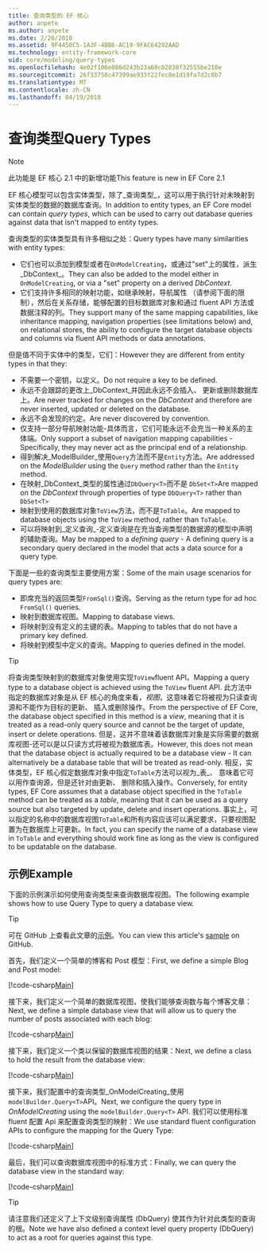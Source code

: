 ```yaml
---
title: 查询类型的 EF 核心
author: anpete
ms.author: anpete
ms.date: 2/26/2018
ms.assetid: 9F4450C5-1A3F-4BB6-AC19-9FAC64292AAD
ms.technology: entity-framework-core
uid: core/modeling/query-types
ms.openlocfilehash: 4e02f106e086d243b23a60c02838f32555be210e
ms.sourcegitcommit: 26f33758c47399ae933f22fec8e1d19fa7d2c0b7
ms.translationtype: MT
ms.contentlocale: zh-CN
ms.lasthandoff: 04/19/2018
---
```

# <a name="query-types"></a><span data-ttu-id="036bf-102">查询类型</span><span class="sxs-lookup"><span data-stu-id="036bf-102">Query Types</span></span>
> [!NOTE]
> <span data-ttu-id="036bf-103">此功能是 EF 核心 2.1 中的新增功能</span><span class="sxs-lookup"><span data-stu-id="036bf-103">This feature is new in EF Core 2.1</span></span>

<span data-ttu-id="036bf-104">EF 核心模型可以包含实体类型，除了_查询类型_，这可以用于执行针对未映射到实体类型的数据的数据库查询。</span><span class="sxs-lookup"><span data-stu-id="036bf-104">In addition to entity types, an EF Core model can contain _query types_, which can be used to carry out database queries against data that isn't mapped to entity types.</span></span>

<span data-ttu-id="036bf-105">查询类型的实体类型具有许多相似之处：</span><span class="sxs-lookup"><span data-stu-id="036bf-105">Query types have many similarities with entity types:</span></span>

- <span data-ttu-id="036bf-106">它们也可以添加到模型或者在`OnModelCreating`，或通过"set"上的属性，派生_DbContext_。</span><span class="sxs-lookup"><span data-stu-id="036bf-106">They can also be added to the model either in `OnModelCreating`, or via a "set" property on a derived _DbContext_.</span></span>
- <span data-ttu-id="036bf-107">它们支持许多相同的映射功能，如继承映射，导航属性 （请参阅下面的限制），然后在关系存储，能够配置的目标数据库对象和通过 fluent API 方法或数据注释的列。</span><span class="sxs-lookup"><span data-stu-id="036bf-107">They support many of the same mapping capabilities, like inheritance mapping, navigation properties (see limitations below) and, on relational stores, the ability to configure the target database objects and columns via fluent API methods or data annotations.</span></span>

<span data-ttu-id="036bf-108">但是值不同于实体中的类型，它们：</span><span class="sxs-lookup"><span data-stu-id="036bf-108">However they are different from entity types in that they:</span></span>

- <span data-ttu-id="036bf-109">不需要一个密钥，以定义。</span><span class="sxs-lookup"><span data-stu-id="036bf-109">Do not require a key to be defined.</span></span>
- <span data-ttu-id="036bf-110">永远不会跟踪的更改上_DbContext_并因此永远不会插入、 更新或删除数据库上。</span><span class="sxs-lookup"><span data-stu-id="036bf-110">Are never tracked for changes on the _DbContext_ and therefore are never inserted, updated or deleted on the database.</span></span>
- <span data-ttu-id="036bf-111">永远不会发现的约定。</span><span class="sxs-lookup"><span data-stu-id="036bf-111">Are never discovered by convention.</span></span>
- <span data-ttu-id="036bf-112">仅支持一部分导航映射功能-具体而言，它们可能永远不会充当一种关系的主体端。</span><span class="sxs-lookup"><span data-stu-id="036bf-112">Only support a subset of navigation mapping capabilities - Specifically, they may never act as the principal end of a relationship.</span></span>
- <span data-ttu-id="036bf-113">得到解决_ModelBuilder_使用`Query`方法而不是`Entity`方法。</span><span class="sxs-lookup"><span data-stu-id="036bf-113">Are addressed on the _ModelBuilder_ using the `Query` method rather than the `Entity` method.</span></span>
- <span data-ttu-id="036bf-114">在映射_DbContext_类型的属性通过`DbQuery<T>`而不是 `DbSet<T>`</span><span class="sxs-lookup"><span data-stu-id="036bf-114">Are mapped on the _DbContext_ through properties of type `DbQuery<T>` rather than `DbSet<T>`</span></span>
- <span data-ttu-id="036bf-115">映射到使用的数据库对象`ToView`方法，而不是`ToTable`。</span><span class="sxs-lookup"><span data-stu-id="036bf-115">Are mapped to database objects using the `ToView` method, rather than `ToTable`.</span></span>
- <span data-ttu-id="036bf-116">可以将映射到_定义查询_-定义查询是在充当查询类型的数据源的模型中声明的辅助查询。</span><span class="sxs-lookup"><span data-stu-id="036bf-116">May be mapped to a _defining query_ - A defining query is a secondary query declared in the model that acts a data source for a query type.</span></span>

<span data-ttu-id="036bf-117">下面是一些的查询类型主要使用方案：</span><span class="sxs-lookup"><span data-stu-id="036bf-117">Some of the main usage scenarios for query types are:</span></span>

- <span data-ttu-id="036bf-118">即席充当的返回类型`FromSql()`查询。</span><span class="sxs-lookup"><span data-stu-id="036bf-118">Serving as the return type for ad hoc `FromSql()` queries.</span></span>
- <span data-ttu-id="036bf-119">映射到数据库视图。</span><span class="sxs-lookup"><span data-stu-id="036bf-119">Mapping to database views.</span></span>
- <span data-ttu-id="036bf-120">将映射到没有定义的主键的表。</span><span class="sxs-lookup"><span data-stu-id="036bf-120">Mapping to tables that do not have a primary key defined.</span></span>
- <span data-ttu-id="036bf-121">将映射到模型中定义的查询。</span><span class="sxs-lookup"><span data-stu-id="036bf-121">Mapping to queries defined in the model.</span></span>

> [!TIP]
> <span data-ttu-id="036bf-122">将查询类型映射到的数据库对象使用实现`ToView`fluent API。</span><span class="sxs-lookup"><span data-stu-id="036bf-122">Mapping a query type to a database object is achieved using the `ToView` fluent API.</span></span> <span data-ttu-id="036bf-123">此方法中指定的数据库对象是从 EF 核心的角度来看，_视图_，这意味着它将被视为只读查询源和不能作为目标的更新、 插入或删除操作。</span><span class="sxs-lookup"><span data-stu-id="036bf-123">From the perspective of EF Core, the database object specified in this method is a _view_, meaning that it is treated as a read-only query source and cannot be the target of update, insert or delete operations.</span></span> <span data-ttu-id="036bf-124">但是，这并不意味着该数据库对象是实际需要的数据库视图-还可以是以只读方式将被视为数据库表。</span><span class="sxs-lookup"><span data-stu-id="036bf-124">However, this does not mean that the database object is actually required to be a database view - It can alternatively be a database table that will be treated as read-only.</span></span> <span data-ttu-id="036bf-125">相反，实体类型，EF 核心假定数据库对象中指定`ToTable`方法可以视为_表_、 意味着它可以用作查询源，但是还针对由更新、 删除和插入操作。</span><span class="sxs-lookup"><span data-stu-id="036bf-125">Conversely, for entity types, EF Core assumes that a database object specified in the `ToTable` method can be treated as a _table_, meaning that it can be used as a query source but also targeted by update, delete and insert operations.</span></span> <span data-ttu-id="036bf-126">事实上，可以指定的名称中的数据库视图`ToTable`和所有内容应该可以满足要求，只要视图配置为在数据库上可更新。</span><span class="sxs-lookup"><span data-stu-id="036bf-126">In fact, you can specify the name of a database view in `ToTable` and everything should work fine as long as the view is configured to be updatable on the database.</span></span>

## <a name="example"></a><span data-ttu-id="036bf-127">示例</span><span class="sxs-lookup"><span data-stu-id="036bf-127">Example</span></span>

<span data-ttu-id="036bf-128">下面的示例演示如何使用查询类型来查询数据库视图。</span><span class="sxs-lookup"><span data-stu-id="036bf-128">The following example shows how to use Query Type to query a database view.</span></span>

> [!TIP]
> <span data-ttu-id="036bf-129">可在 GitHub 上查看此文章的[示例](https://github.com/aspnet/EntityFrameworkCore/tree/dev/samples/QueryTypes)。</span><span class="sxs-lookup"><span data-stu-id="036bf-129">You can view this article's [sample](https://github.com/aspnet/EntityFrameworkCore/tree/dev/samples/QueryTypes) on GitHub.</span></span>

<span data-ttu-id="036bf-130">首先，我们定义一个简单的博客和 Post 模型：</span><span class="sxs-lookup"><span data-stu-id="036bf-130">First, we define a simple Blog and Post model:</span></span>

[!code-csharp[Main](../../../efcore-dev/samples/QueryTypes/Program.cs#Entities)]

<span data-ttu-id="036bf-131">接下来，我们定义一个简单的数据库视图，使我们能够查询数与每个博客文章：</span><span class="sxs-lookup"><span data-stu-id="036bf-131">Next, we define a simple database view that will allow us to query the number of posts associated with each blog:</span></span>

[!code-csharp[Main](../../../efcore-dev/samples/QueryTypes/Program.cs#View)]

<span data-ttu-id="036bf-132">接下来，我们定义一个类以保留的数据库视图的结果：</span><span class="sxs-lookup"><span data-stu-id="036bf-132">Next, we define a class to hold the result from the database view:</span></span>

[!code-csharp[Main](../../../efcore-dev/samples/QueryTypes/Program.cs#QueryType)]

<span data-ttu-id="036bf-133">接下来，我们配置中的查询类型_OnModelCreating_使用`modelBuilder.Query<T>`API。</span><span class="sxs-lookup"><span data-stu-id="036bf-133">Next, we configure the query type in _OnModelCreating_ using the `modelBuilder.Query<T>` API.</span></span>
<span data-ttu-id="036bf-134">我们可以使用标准 fluent 配置 Api 来配置查询类型的映射：</span><span class="sxs-lookup"><span data-stu-id="036bf-134">We use standard fluent configuration APIs to configure the mapping for the Query Type:</span></span>

[!code-csharp[Main](../../../efcore-dev/samples/QueryTypes/Program.cs#Configuration)]

<span data-ttu-id="036bf-135">最后，我们可以查询数据库视图中的标准方式：</span><span class="sxs-lookup"><span data-stu-id="036bf-135">Finally, we can query the database view in the standard way:</span></span>

[!code-csharp[Main](../../../efcore-dev/samples/QueryTypes/Program.cs#Query)]

> [!TIP]
> <span data-ttu-id="036bf-136">请注意我们还定义了上下文级别查询属性 (DbQuery) 使其作为针对此类型的查询的根。</span><span class="sxs-lookup"><span data-stu-id="036bf-136">Note we have also defined a context level query property (DbQuery) to act as a root for queries against this type.</span></span>
